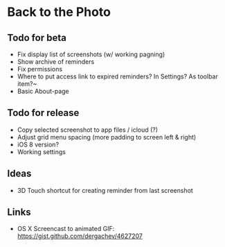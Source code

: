 # Back to the Photo

## Todo for beta

- Fix display list of screenshots (w/ working pagning)
- Show archive of reminders
- Fix permissions
- Where to put access link to expired reminders? In Settings? As toolbar item?~
- Basic About-page


## Todo for release

- Copy selected screenshot to app files / icloud (?)
- Adjust grid menu spacing (more padding to screen left & right)
- iOS 8 version?
- Working settings


## Ideas

- 3D Touch shortcut for creating reminder from last screenshot

## Links

- OS X Screencast to animated GIF: <https://gist.github.com/dergachev/4627207>